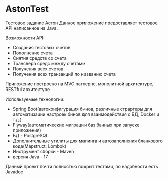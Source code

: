 # AstonTest
Тестовое задание Астон
Данное приложение предоставляет тестовое API написанное на Java.

Возможности API:
* Cоздания тестовых счетов 
* Пополнение счета
* Снятия средств со счета
* Трансвера средс между счетами
* Получения всех счетов
* Получения всех транзакций по названию счета

Приложение построено на MVC паттерне, монолитной архитектуре, RESTful архитектуре 

Используемые технологии:
* Spring Boot(автоконфигурация бинов, различные страртеры для автоматизации настроек бинов для взаимодействия с БД, Docker и т.д.)
* Flyway(автоматические миграции баз банных при запуске приложения)
* БД - PostgreSQL
* Дополнительные утилиты для мапинга и автозаполнения бланкового кода(Mapstruct, Lombok)
* Инструмент сборки - Maven
* версия Java - 17

Данный проект почти полностью покрыт тестами, по надобности есть Javadoc
